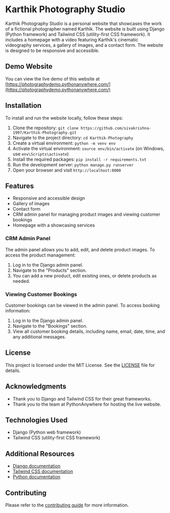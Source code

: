 # Karthik Photography Studio

Karthik Photography Studio is a personal website that showcases the work of a fictional photographer named Karthik. The website is built using Django (Python framework) and Tailwind CSS (utility-first CSS framework). It includes a homepage with a video featuring Karthik's cinematic videography services, a gallery of images, and a contact form. The website is designed to be responsive and accessible.

## Demo Website

You can view the live demo of this website at [https://photographydemo.pythonanywhere.com/](https://photographydemo.pythonanywhere.com/)

## Installation

To install and run the website locally, follow these steps:

1. Clone the repository: `git clone https://github.com/sivakrishna-1997/Karthik-Photography.git`
2. Navigate to the project directory: `cd Karthik-Photography`
3. Create a virtual environment: `python -m venv env`
4. Activate the virtual environment: `source env/bin/activate` (on Windows, use `env\Scripts\activate`)
5. Install the required packages: `pip install -r requirements.txt`
6. Run the development server: `python manage.py runserver`
7. Open your browser and visit `http://localhost:8000`

## Features

- Responsive and accessible design
- Gallery of images
- Contact form
- CRM admin panel for managing product images and viewing customer bookings
- Homepage with a showcasing services

### CRM Admin Panel

The admin panel allows you to add, edit, and delete product images. To access the product management:

1. Log in to the Django admin panel.
2. Navigate to the "Products" section.
3. You can add a new product, edit existing ones, or delete products as needed.

### Viewing Customer Bookings

Customer bookings can be viewed in the admin panel. To access booking information:

1. Log in to the Django admin panel.
2. Navigate to the "Bookings" section.
3. View all customer booking details, including name, email, date, time, and any additional messages.

## License

This project is licensed under the MIT License. See the [LICENSE](LICENSE) file for details.

## Acknowledgments

- Thank you to Django and Tailwind CSS for their great frameworks.
- Thank you to the team at PythonAnywhere for hosting the live website.

## Technologies Used

- Django (Python web framework)
- Tailwind CSS (utility-first CSS framework)

## Additional Resources

- [Django documentation](https://docs.djangoproject.com/en/4.1/)
- [Tailwind CSS documentation](https://tailwindcss.com/)
- [Python documentation](https://docs.python.org/3/)

## Contributing

Please refer to the [contributing guide](CONTRIBUTING.md) for more information.
